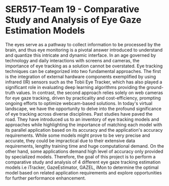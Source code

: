 # SER517-Team 19 - Comparative Study and Analysis of Eye Gaze Estimation Models
The eyes serve as a pathway to collect information to be processed by the brain, and thus eye monitoring is a pivotal answer introduced to understand and quantize this intricate and dynamic interface. In an age governed by technology and daily interactions with screens and cameras, the importance of eye tracking as a solution cannot be overstated. Eye tracking techniques can be categorized into two fundamental approaches. The first is the integration of external hardware components exemplified by using infrared (IR) sensors such as the Tobii Eye Tracker, which has also played a significant role in evaluating deep learning algorithms providing the ground- truth values. In contrast, the second approach relies solely on web cameras for eye gaze tracking, driven by practicality and cost-efficiency, prompting ongoing efforts to optimize webcam-based
solutions.
In today's virtual landscape, we have the opportunity to delve into the profound significance of eye tracking across diverse disciplines. Past studies have paved the road. They have introduced us to an inventory of eye tracking models and approaches while highlighting the importance of matching each model with its parallel application based on its accuracy and the application's accuracy requirements. While some models might prove to be very precise and accurate,
they could be impractical due to their extensive data requirements, lengthy training time and huge computational demand. On the
other hand, some applications demand high level of accuracy only provided by specialized models. Therefore, the goal of this project is to perform a comparative study and analysis of 4 different eye gaze tracking estimation models i.e iTracker, GazeEstimator, GAZEL, iMon to determine the optimal model based on related application requirements and explore opportunities for further performance enhancement.
